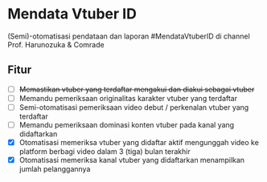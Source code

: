 # Mendata Vtuber ID

(Semi)-otomatisasi pendataan dan laporan #MendataVtuberID di channel Prof. Harunozuka & Comrade

## Fitur

- [ ] ~~Memastikan vtuber yang terdaftar mengakui dan diakui sebagai vtuber~~
- [ ] Memandu pemeriksaan originalitas karakter vtuber yang terdaftar
- [ ] Semi-otomatisasi pemeriksaan video debut / perkenalan vtuber yang terdaftar
- [ ] Memandu pemeriksaan dominasi konten vtuber pada kanal yang didaftarkan
- [x] Otomatisasi memeriksa vtuber yang didaftar aktif mengunggah video ke platform berbagi video dalam 3 (tiga) bulan 
      terakhir
- [x] Otomatisasi memeriksa kanal vtuber yang didaftarkan menampilkan jumlah pelanggannya